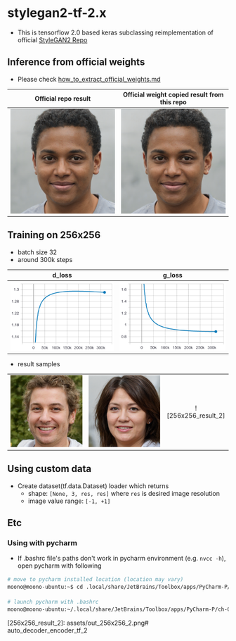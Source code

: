 # stylegan2-tf-2.x
* This is tensorflow 2.0 based keras subclassing reimplementation of official [StyleGAN2 Repo](https://github.com/NVlabs/stylegan2)


## Inference from official weights
* Please check [how_to_extract_official_weights.md](./how_to_extract_official_weights.md)

| Official repo result | Official weight copied result from this repo |
| :---: | :---: |
| ![official_result] | ![restored_result] |

## Training on 256x256
* batch size 32
* around 300k steps

| d_loss | g_loss |
| :---: | :---: |
| ![256x256_d_loss]| ![256x256_g_loss]|

* result samples

| | | |
| :---: | :---: | :---: |
| ![256x256_result_0]| ![256x256_result_1]| ![256x256_result_2]|

## Using custom data
* Create dataset(tf.data.Dataset) loader which returns 
  * shape: `[None, 3, res, res]` where `res` is desired image resolution
  * image value range: `[-1, +1]`
 
## Etc
### Using with pycharm
* If .bashrc file's paths don't work in pycharm environment (e.g. `nvcc -h`), open pycharm with following
```bash
# move to pycharm installed location (location may vary)
moono@moono-ubuntu:~$ cd .local/share/JetBrains/Toolbox/apps/PyCharm-P/ch-0/201.7846.77/bin/

# launch pycharm with .bashrc 
moono@moono-ubuntu:~/.local/share/JetBrains/Toolbox/apps/PyCharm-P/ch-0/201.7846.77/bin$ bash pycharm.sh
```

[loss_tensorboard]: assets/tf-keras-stylegan2-loss.PNG
[generation_tensorboard]: assets/tf-keras-stylegan2-fake-images.PNG
[official_result]: assets/seed6600-official.png
[restored_result]: assets/seed6600-restored.png
[256x256_d_loss]: assets/d_loss_256x256.png
[256x256_g_loss]: assets/g_loss_256x256.png
[256x256_result_0]: assets/out_256x256_0.png
[256x256_result_1]: assets/out_256x256_1.png
[256x256_result_2]: assets/out_256x256_2.png# auto_decoder_encoder_tf_2
